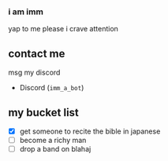 ### i am imm

yap to me please i crave attention

## contact me
msg my discord
- Discord (`imm_a_bot`)

## my bucket list
- [x] get someone to recite the bible in japanese
- [ ] become a richy man
- [ ] drop a band on blahaj

